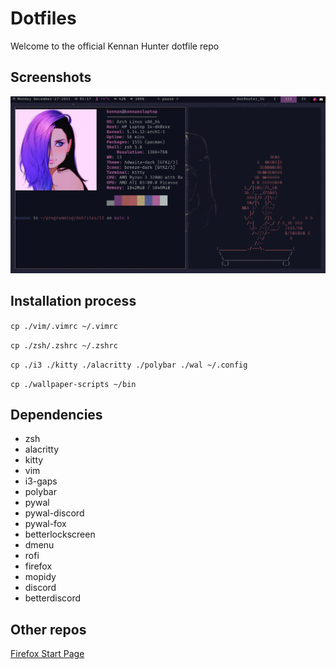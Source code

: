 # Dotfiles

Welcome to the official Kennan Hunter dotfile repo

## Screenshots

<img src="./screenshots/2021-12-27_01-17.png">

## Installation process

`cp ./vim/.vimrc ~/.vimrc`

`cp ./zsh/.zshrc ~/.zshrc`

`cp ./i3 ./kitty ./alacritty ./polybar ./wal ~/.config`

`cp ./wallpaper-scripts ~/bin`

## Dependencies

-   zsh
-   alacritty
-   kitty
-   vim
-   i3-gaps
-   polybar
-   pywal
-   pywal-discord
-   pywal-fox
-   betterlockscreen
-   dmenu
-   rofi
-   firefox
-   mopidy
-   discord
-   betterdiscord

## Other repos

[Firefox Start Page](https://github.com/KennanHunter/startpage)

